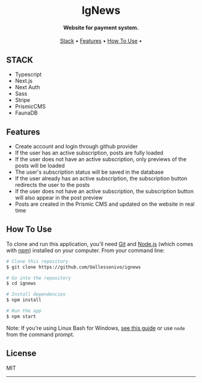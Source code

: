 
<h1 align="center">
  IgNews
  <br>
</h1>

<h4 align="center">Website for payment system.</h4>

<p align="center">
  <a href="#stack">Stack</a> •
  <a href="#features">Features</a> •
  <a href="#how-to-use">How To Use</a> •
</p>


## STACK

- Typescript
- Next.js
- Next Auth
- Sass
- Stripe
- PrismicCMS
- FaunaDB
## Features

* Create account and login through github provider
* If the user has an active subscription, posts are fully loaded  
* If the user does not have an active subscription, only previews of the posts will be loaded
* The user's subscription status will be saved in the database
* If the user already has an active subscription, the subscription button redirects the user to the posts
* If the user does not have an active subscription, the subscription button will also appear in the post preview
* Posts are created in the Prismic CMS and updated on the website in real time

## How To Use

To clone and run this application, you'll need [Git](https://git-scm.com) and [Node.js](https://nodejs.org/en/download/) (which comes with [npm](http://npmjs.com)) installed on your computer. From your command line:

```bash
# Clone this repository
$ git clone https://github.com/Uallessonivo/ignews

# Go into the repository
$ cd ignews

# Install dependencies
$ npm install

# Run the app
$ npm start
```

Note: If you're using Linux Bash for Windows, [see this guide](https://www.howtogeek.com/261575/how-to-run-graphical-linux-desktop-applications-from-windows-10s-bash-shell/) or use `node` from the command prompt.

## License

MIT

---

